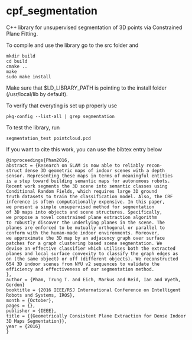 # cpf_segmentation
C++ library for unsupervised segmentation of 3D points via Constrained Plane Fitting.

To compile and use the library go to the src folder and 

```
mkdir build
cd build
cmake ..
make
sudo make install
```

Make sure that $LD_LIBRARY_PATH is pointing to the install folder (/usr/local/lib by default).

To verify that everyting is set up properly use

```
pkg-config --list-all | grep segmentation
```

To test the library, run 

```
segmentation_test pointcloud.pcd 
```

If you want to cite this work, you can use the bibtex entry below

```
@inproceedings{Pham2016,
abstract = {Research on SLAM is now able to reliably recon-
struct dense 3D geometric maps of indoor scenes with a depth
sensor. Representing these maps in terms of meaningful entities
is a step toward building semantic maps for autonomous robots.
Recent work segments the 3D scene into semantic classes using
Conditional Random Fields, which requires large 3D ground
truth datasets to train the classification model. Also, the CRF
inference is often computationally expensive. In this paper,
we present a simple unsupervised method for segmentation
of 3D maps into objects and scene structures. Specifically,
we propose a novel constrained plane extraction algorithm
to robustly discover the underlying planes in the scene. The
planes are enforced to be mutually orthogonal or parallel to
conform with the human-made indoor environments. Moreover,
we approximate the 3D map by an adjacency graph over surface
patches for a graph clustering based scene segmentation. We
devise an effective classifier which utilises both the extracted
planes and local surface convexity to classify the graph edges as
on (the same object) or off (different objects). We reconstructed
654 3D indoor scenes from NYU v2 sequences to validate the
efficiency and effectiveness of our segmentation method.
},
author = {Pham, Trung T. and Eich, Markus and Reid, Ian and Wyeth, Gordon}
booktitle = {2016 IEEE/RSJ International Conference on Intelligent Robots and Systems, IROS},
month = {October},
pages = {},
publisher = {IEEE},
title = {{Geometrically Consistent Plane Extraction for Dense Indoor 3D Maps Segmentation}},
year = {2016}
}
```



